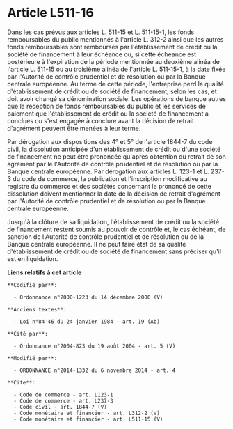 # Article L511-16

Dans les cas prévus aux articles L. 511-15 et L. 511-15-1, les fonds remboursables du public mentionnés à l'article L. 312-2
ainsi que les autres fonds remboursables sont remboursés par l'établissement de crédit ou la société de financement à leur
échéance ou, si cette échéance est postérieure à l'expiration de la période mentionnée au deuxième alinéa de l'article L.
511-15 ou au troisième alinéa de l'article L. 511-15-1, à la date fixée par l'Autorité de contrôle prudentiel et de
résolution ou par la Banque centrale européenne. Au terme de cette période, l'entreprise perd la qualité d'établissement de
crédit ou de société de financement, selon les cas, et doit avoir changé sa dénomination sociale. Les opérations de banque
autres que la réception de fonds remboursables du public et les services de paiement que l'établissement de crédit ou la
société de financement a conclues ou s'est engagée à conclure avant la décision de retrait d'agrément peuvent être menées à
leur terme. 

Par dérogation aux dispositions des 4° et 5° de l'article 1844-7 du code civil, la dissolution anticipée d'un établissement
de crédit ou d'une société de financement ne peut être prononcée qu'après obtention du retrait de son agrément par le
l'Autorité de contrôle prudentiel et de résolution ou par la Banque centrale européenne. Par dérogation aux articles L. 123-1
et L. 237-3 du code de commerce, la publication et l'inscription modificative au registre du commerce et des sociétés
concernant le prononcé de cette dissolution doivent mentionner la date de la décision de retrait d'agrément par l'Autorité de
contrôle prudentiel et de résolution ou par la Banque centrale européenne. 

Jusqu'à la clôture de sa liquidation, l'établissement de crédit ou la société de financement restent soumis au pouvoir de
contrôle et, le cas échéant, de sanction de l'Autorité de contrôle prudentiel et de résolution ou de la Banque centrale
européenne. Il ne peut faire état de sa qualité d'établissement de crédit ou de société de financement sans préciser qu'il
est en liquidation.

**Liens relatifs à cet article**

	**Codifié par**:

	  - Ordonnance n°2000-1223 du 14 décembre 2000 (V)

	**Anciens textes**:

	  - Loi n°84-46 du 24 janvier 1984 - art. 19 (Ab)

	**Cité par**:

	  - Ordonnance n°2004-823 du 19 août 2004 - art. 5 (V)

	**Modifié par**:

	  - ORDONNANCE n°2014-1332 du 6 novembre 2014 - art. 4

	**Cite**:

	  - Code de commerce - art. L123-1
	  - Code de commerce - art. L237-3
	  - Code civil - art. 1844-7 (V)
	  - Code monétaire et financier - art. L312-2 (V)
	  - Code monétaire et financier - art. L511-15 (V)
